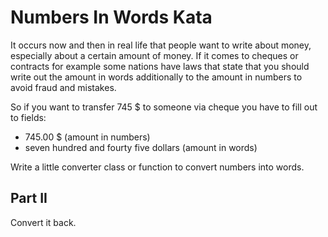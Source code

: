 # Numbers In Words Kata

It occurs now and then in real life that people want to write about money, especially about a certain amount of money. If it comes to cheques or contracts for example some nations have laws that state that you should write out the amount in words additionally to the amount in numbers to avoid fraud and mistakes.

So if you want to transfer 745 $ to someone via cheque you have to fill out to fields:
* 745.00 $ (amount in numbers)
* seven hundred and fourty five dollars (amount in words)

Write a little converter class or function to convert numbers into words.

## Part II
Convert it back.
